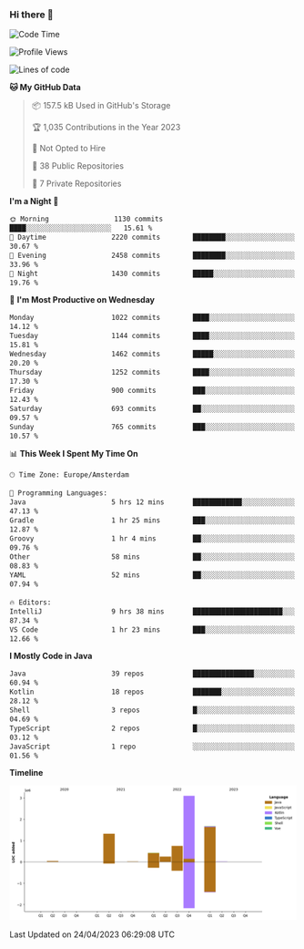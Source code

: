 ### Hi there 👋


<!--START_SECTION:waka-->
![Code Time](http://img.shields.io/badge/Code%20Time-3%2C173%20hrs%2040%20mins-blue)

![Profile Views](http://img.shields.io/badge/Profile%20Views-0-blue)

![Lines of code](https://img.shields.io/badge/From%20Hello%20World%20I%27ve%20Written-7.6%20million%20lines%20of%20code-blue)

**🐱 My GitHub Data** 

> 📦 157.5 kB Used in GitHub's Storage 
 > 
> 🏆 1,035 Contributions in the Year 2023
 > 
> 🚫 Not Opted to Hire
 > 
> 📜 38 Public Repositories 
 > 
> 🔑 7 Private Repositories 
 > 
**I'm a Night 🦉** 

```text
🌞 Morning                1130 commits        ████░░░░░░░░░░░░░░░░░░░░░   15.61 % 
🌆 Daytime                2220 commits        ████████░░░░░░░░░░░░░░░░░   30.67 % 
🌃 Evening                2458 commits        ████████░░░░░░░░░░░░░░░░░   33.96 % 
🌙 Night                  1430 commits        █████░░░░░░░░░░░░░░░░░░░░   19.76 % 
```
📅 **I'm Most Productive on Wednesday** 

```text
Monday                   1022 commits        ████░░░░░░░░░░░░░░░░░░░░░   14.12 % 
Tuesday                  1144 commits        ████░░░░░░░░░░░░░░░░░░░░░   15.81 % 
Wednesday                1462 commits        █████░░░░░░░░░░░░░░░░░░░░   20.20 % 
Thursday                 1252 commits        ████░░░░░░░░░░░░░░░░░░░░░   17.30 % 
Friday                   900 commits         ███░░░░░░░░░░░░░░░░░░░░░░   12.43 % 
Saturday                 693 commits         ██░░░░░░░░░░░░░░░░░░░░░░░   09.57 % 
Sunday                   765 commits         ███░░░░░░░░░░░░░░░░░░░░░░   10.57 % 
```


📊 **This Week I Spent My Time On** 

```text
🕑︎ Time Zone: Europe/Amsterdam

💬 Programming Languages: 
Java                     5 hrs 12 mins       ████████████░░░░░░░░░░░░░   47.13 % 
Gradle                   1 hr 25 mins        ███░░░░░░░░░░░░░░░░░░░░░░   12.87 % 
Groovy                   1 hr 4 mins         ██░░░░░░░░░░░░░░░░░░░░░░░   09.76 % 
Other                    58 mins             ██░░░░░░░░░░░░░░░░░░░░░░░   08.83 % 
YAML                     52 mins             ██░░░░░░░░░░░░░░░░░░░░░░░   07.94 % 

🔥 Editors: 
IntelliJ                 9 hrs 38 mins       ██████████████████████░░░   87.34 % 
VS Code                  1 hr 23 mins        ███░░░░░░░░░░░░░░░░░░░░░░   12.66 % 
```

**I Mostly Code in Java** 

```text
Java                     39 repos            ███████████████░░░░░░░░░░   60.94 % 
Kotlin                   18 repos            ███████░░░░░░░░░░░░░░░░░░   28.12 % 
Shell                    3 repos             █░░░░░░░░░░░░░░░░░░░░░░░░   04.69 % 
TypeScript               2 repos             █░░░░░░░░░░░░░░░░░░░░░░░░   03.12 % 
JavaScript               1 repo              ░░░░░░░░░░░░░░░░░░░░░░░░░   01.56 % 
```



**Timeline**

![Lines of Code chart](https://raw.githubusercontent.com/powercasgamer/powercasgamer/master/assets/bar_graph.png)


 Last Updated on 24/04/2023 06:29:08 UTC
<!--END_SECTION:waka-->
